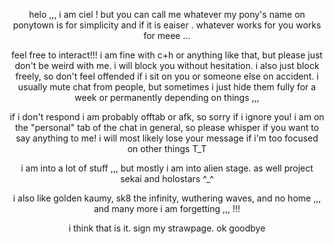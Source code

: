 <p align="center">
helo ,,, i am ciel ! but you can call me whatever my pony's name on ponytown is for simplicity and if it is eaiser . whatever works for you works for meee ...
</p>
<p align="center">
feel free to interact!!! i am fine with c+h or anything like that, but please just don't be weird with me. i will block you without hesitation. i also just block freely, so don't feel offended if i sit on you or someone else on accident. i usually mute chat from people, but sometimes i just hide them fully for a week or permanently depending on things ,,,
</p>
<p align="center">
if i don't respond i am probably offtab or afk, so sorry if i ignore you! i am on the "personal" tab of the chat in general, so please whisper if you want to say anything to me! i will most likely lose your message if i'm too focused on other things T_T
</p>
<p align="center">
i am into a lot of stuff ,,, but mostly i am into alien stage. as well project sekai and holostars ^_^
<p>
<p align="center">
i also like golden kaumy, sk8 the infinity, wuthering waves, and no home ,,, and many more i am forgetting ,,, !!!
<p/>
<p align="center">
i think that is it. sign my strawpage. ok goodbye
